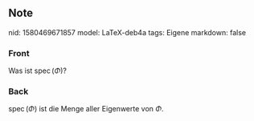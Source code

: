 ## Note
nid: 1580469671857
model: LaTeX-deb4a
tags: Eigene
markdown: false

### Front
Was ist $\operatorname{spec}(\Phi)$?

### Back
$\operatorname{spec}(\Phi)$ ist die Menge aller Eigenwerte von $\Phi$.
